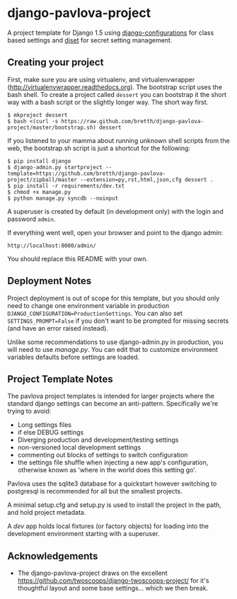 django-pavlova-project
=======================

A project template for Django 1.5 using [django-configurations](https://github.com/jezdez/django-configurations/) for class based settings and [djset](https://github.com/bretth/djset) for secret setting management.

Creating your project
----------------------

First, make sure you are using virtualenv, and virtualenvwrapper (http://virtualenvwrapper.readthedocs.org). The bootstrap script uses the bash shell. To create a project called ``dessert`` you can bootstrap it the short way with a bash script or the slightly longer way. The short way first.

    $ mkproject dessert
    $ bash <(curl -s https://raw.github.com/bretth/django-pavlova-project/master/bootstrap.sh) dessert

If you listened to your mamma about running unknown shell scripts from the web, the bootstrap.sh script is just a shortcut for the following:

    $ pip install django
    $ django-admin.py startproject --template=https://github.com/bretth/django-pavlova-project/zipball/master --extension=py,rst,html,json,cfg dessert .
    $ pip install -r requirements/dev.txt
    $ chmod +x manage.py
    $ python manage.py syncdb --noinput

A superuser is created by default (in development only) with the login and password ``admin``.

If everything went well, open your browser and point to the django admin:

    http://localhost:8000/admin/

You should replace this README with your own.

Deployment Notes
------------------

Project deployment is out of scope for this template, but you should only need to change one environment variable in production ``DJANGO_CONFIGURATION=ProductionSettings``. You can also set ``SETTINGS_PROMPT=False`` if you don't want to be prompted for missing secrets (and have an error raised instead).

Unlike some recommendations to use django-admin.py in production, you will need to use *manage.py*. You can edit that to customize environment variables defaults before settings are loaded.

    
Project Template Notes
------------------------
The pavlova project templates is intended for larger projects where the standard django settings can become an anti-pattern. Specifically we're trying to avoid:

 - Long settings files
 - if else DEBUG settings
 - Diverging production and development/testing settings
 - non-versioned local development settings
 - commenting out blocks of settings to switch configuration
 - the settings file shuffle when injecting a new app's configuration, otherwise known as 'where in the world does this setting go'.

Pavlova uses the sqlite3 database for a quickstart however switching to postgresql is recommended for all but the smallest projects.

A minimal setup.cfg and setup.py is used to install the project in the path, and hold project metadata.

A *dev* app holds local fixtures (or factory objects) for loading into the development environment starting with a superuser.


Acknowledgements
-----------------

 - The django-pavlova-project draws on the excellent https://github.com/twoscoops/django-twoscoops-project/ for it's thoughtful layout and some base settings... which we then break.
